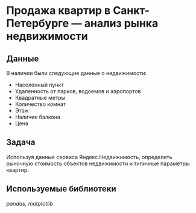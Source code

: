# Продажа квартир в Санкт-Петербурге — анализ рынка недвижимости
## Данные
В наличии были следующие данные о недвижимости:
- Населенный пункт
- Удаленность от парков, водоемов и аэропортов
- Квадратные метры
- Количество комнат
- Этаж
- Наличие балкона
- Цена
## Задача
Используя данные сервиса Яндекс.Недвижимость, определить рыночную стоимость объектов недвижимости и типичные параметры квартир.
## Используемые библиотеки
*pandas, matplotlib*
